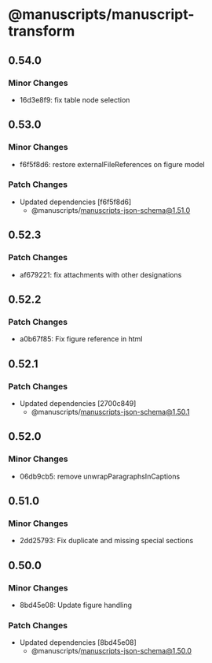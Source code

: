 # @manuscripts/manuscript-transform

## 0.54.0

### Minor Changes

- 16d3e8f9: fix table node selection

## 0.53.0

### Minor Changes

- f6f5f8d6: restore externalFileReferences on figure model

### Patch Changes

- Updated dependencies [f6f5f8d6]
  - @manuscripts/manuscripts-json-schema@1.51.0

## 0.52.3

### Patch Changes

- af679221: fix attachments with other designations

## 0.52.2

### Patch Changes

- a0b67f85: Fix figure reference in html

## 0.52.1

### Patch Changes

- Updated dependencies [2700c849]
  - @manuscripts/manuscripts-json-schema@1.50.1

## 0.52.0

### Minor Changes

- 06db9cb5: remove unwrapParagraphsInCaptions

## 0.51.0

### Minor Changes

- 2dd25793: Fix duplicate and missing special sections

## 0.50.0

### Minor Changes

- 8bd45e08: Update figure handling

### Patch Changes

- Updated dependencies [8bd45e08]
  - @manuscripts/manuscripts-json-schema@1.50.0
